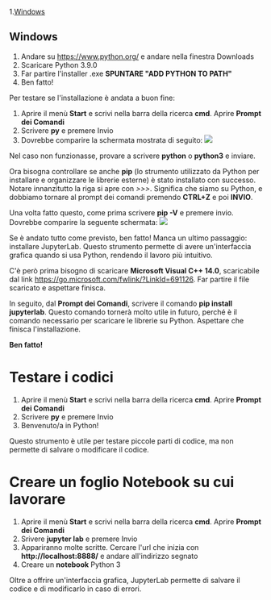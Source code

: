 1.[Windows](#windows)

## Windows <a name="windows"></a>

1. Andare su https://www.python.org/ e andare nella finestra Downloads
2. Scaricare Python 3.9.0
3. Far partire l'installer .exe **SPUNTARE "ADD PYTHON TO PATH"**
4. Ben fatto!

Per testare se l'installazione è andata a buon fine:
1. Aprire il menù **Start** e scrivi nella barra della ricerca **cmd**. Aprire **Prompt dei Comandi**
2. Scrivere **py** e premere Invio 
3. Dovrebbe comparire la schermata mostrata di seguito:
![](https://i.ibb.co/827SRZK/py-successful.png)

Nel caso non funzionasse, provare a scrivere **python** o **python3** e inviare.

Ora bisogna controllare se anche **pip** (lo strumento utilizzato da Python per installare e organizzare le librerie esterne) è stato installato con successo.
Notare innanzitutto la riga si apre con *>>>*. Significa che siamo su Python, e dobbiamo tornare al prompt dei comandi premendo **CTRL+Z** e poi **INVIO**. 

Una volta fatto questo, come prima scrivere **pip -V** e premere invio. Dovrebbe comparire la seguente schermata:
![](https://i.ibb.co/ssVGWVp/pip-successful.png)

Se è andato tutto come previsto, ben fatto! Manca un ultimo passaggio: installare JupyterLab. Questo strumento permette di avere un'interfaccia grafica
quando si usa Python, rendendo il lavoro più intuitivo.

C'è però prima bisogno di scaricare **Microsoft Visual C++ 14.0**, scaricabile dal link https://go.microsoft.com/fwlink/?LinkId=691126. Far partire il file scaricato e aspettare finisca.

In seguito, dal **Prompt dei Comandi**, scrivere il comando **pip install jupyterlab**. Questo comando tornerà molto utile in futuro, perché è il comando necessario
per scaricare le librerie su Python. Aspettare che finisca l'installazione.

**Ben fatto!**

# Testare i codici

1. Aprire il menù **Start** e scrivi nella barra della ricerca **cmd**. Aprire **Prompt dei Comandi**
2. Scrivere **py** e premere Invio
3. Benvenuto/a in Python!

Questo strumento è utile per testare piccole parti di codice, ma non permette di salvare o modificare il codice.

# Creare un foglio Notebook su cui lavorare

1. Aprire il menù **Start** e scrivi nella barra della ricerca **cmd**. Aprire **Prompt dei Comandi**
2. Srivere **jupyter lab** e premere Invio
3. Appariranno molte scritte. Cercare l'url che inizia con **http://localhost:8888/** e andare all'indirizzo segnato
4. Creare un **notebook** Python 3

Oltre a offrire un'interfaccia grafica, JupyterLab permette di salvare il codice e di modificarlo in caso di errori. 
